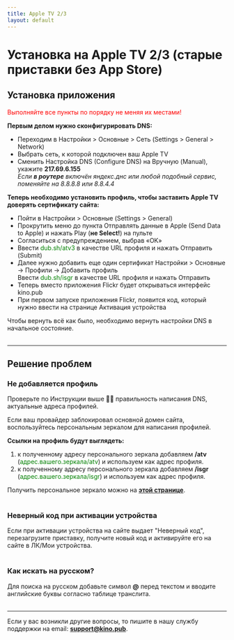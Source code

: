 ```yaml
---
title: Apple TV 2/3
layout: default
---
```

# Установка на Apple TV 2/3 (старые приставки без App Store)

## Установка приложения
<p style="color: red;">Выполняйте все пункты по порядку не меняя их местами! </p>

**Первым делом нужно сконфигурировать DNS:**

- Переходим в Настройки > Основные > Сеть (Settings > General > Network)
- Выбрать сеть, к которой подключен ваш Apple TV
- Сменить Настройка DNS (Configure DNS) на Вручную (Manual), укажите **217.69.6.155**  
*Если **в роутере** включён яндекс.днс или любой подобный сервис, поменяйте на 8.8.8.8 или 8.8.4.4*

**Теперь необходимо установить профиль, чтобы заставить Apple TV доверять сертификату сайта:**

- Пойти в Настройки > Основные (Settings > General)
- Прокрутить меню до пункта Отправлять данные в Apple (Send Data to Apple) и нажать Play (**не Select!**) на пульте
- Согласиться с предупреждением, выбрав «OK»
- Ввести <span style="color: green;">dub.sh/atv3</span> в качестве URL профиля и нажать Отправить (Submit)
- Далее нужно добавить еще один сертификат Настройки > Основные -> Профили -> Добавить профиль  
Ввести <span style="color: green;">dub.sh/isgr</span> в качестве URL профиля и нажать Отправить
- Теперь вместо приложения Flickr будет открываться интерфейс kino.pub
- При первом запуске приложения Flickr, появится код, который нужно ввести на странице Активация устройства  

Чтобы вернуть всё как было, необходимо вернуть настройки DNS в начальное состояние. <br> <br>

---

## Решение проблем

### Не добавляется профиль
Проверьте по Инструкции выше ☝🏼 правильность написания DNS, актуальные адреса профилей.

Если ваш провайдер заблокировал основной домен сайта, воспользуйтесь персональным зеркалом для написания профилей.  

**Cсылки на профиль будут выглядеть:**
1. к полученному адресу персонального зеркала добавляем **/atv** (<span style="color: green;">адрес.вашего.зеркала/atv</span>) и используем как адрес профиля.
2. к полученному адресу персонального зеркала добавляем **/isgr** (<span style="color: green;">адрес.вашего.зеркала/isgr</span>) и используем как адрес профиля.

Получить персональное зеркало можно на <a href="https://mos-gorsud.site" target="_blank" rel="noopener">**этой странице**</a>.<br><br>

### Неверный код при активации устройства
Если при активации устройства на сайте выдает "Неверный код", перезагрузите приставку, получите новый код и активируйте его на сайте в ЛК/Мои устройства. <br><br>

### Как искать на русском?
Для поиска на русском добавьте символ **@** перед текстом и вводите английские буквы согласно таблице транслита.<br><br>

---
Если у вас возникли другие вопросы, то пишите в нашу службу поддержки на email: <span style="color: green;">**support@kino.pub**</span>.
